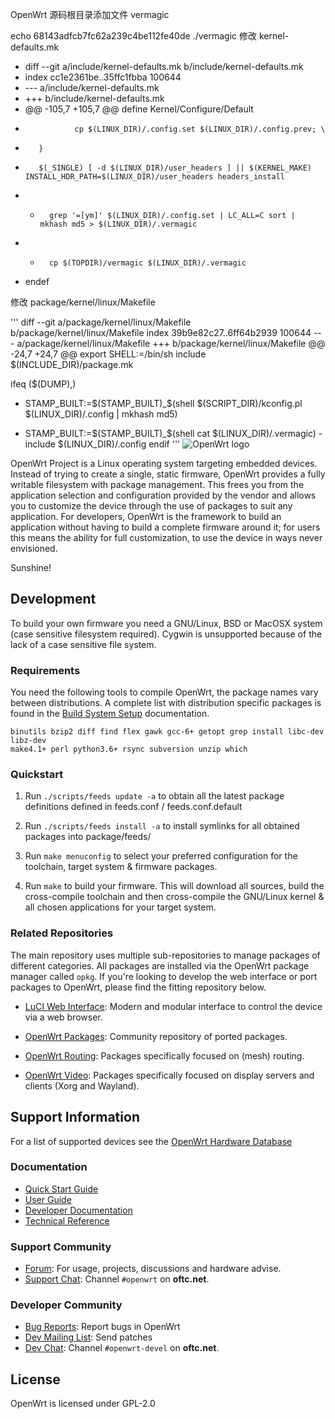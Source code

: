 OpenWrt 源码根目录添加文件 vermagic

echo 68143adfcb7fc62a239c4be112fe40de ./vermagic
修改 kernel-defaults.mk

- diff --git a/include/kernel-defaults.mk b/include/kernel-defaults.mk
- index cc1e2361be..35ffc1fbba 100644
- --- a/include/kernel-defaults.mk
- +++ b/include/kernel-defaults.mk
- @@ -105,7 +105,7 @@ define Kernel/Configure/Default
-                cp $(LINUX_DIR)/.config.set $(LINUX_DIR)/.config.prev; \
-        }
-        $(_SINGLE) [ -d $(LINUX_DIR)/user_headers ] || $(KERNEL_MAKE) INSTALL_HDR_PATH=$(LINUX_DIR)/user_headers headers_install
- -       grep '=[ym]' $(LINUX_DIR)/.config.set | LC_ALL=C sort | mkhash md5 > $(LINUX_DIR)/.vermagic
- +       cp $(TOPDIR)/vermagic $(LINUX_DIR)/.vermagic
- endef

修改 package/kernel/linux/Makefile

'''
diff --git a/package/kernel/linux/Makefile b/package/kernel/linux/Makefile
index 39b9e82c27..6ff64b2939 100644
--- a/package/kernel/linux/Makefile
+++ b/package/kernel/linux/Makefile
@@ -24,7 +24,7 @@ export SHELL:=/bin/sh
 include $(INCLUDE_DIR)/package.mk
 
 ifeq ($(DUMP),)
-  STAMP_BUILT:=$(STAMP_BUILT)_$(shell $(SCRIPT_DIR)/kconfig.pl $(LINUX_DIR)/.config | mkhash md5)
+  STAMP_BUILT:=$(STAMP_BUILT)_$(shell cat $(LINUX_DIR)/.vermagic)
   -include $(LINUX_DIR)/.config
 endif
''' 
![OpenWrt logo](include/logo.png)

OpenWrt Project is a Linux operating system targeting embedded devices. Instead
of trying to create a single, static firmware, OpenWrt provides a fully
writable filesystem with package management. This frees you from the
application selection and configuration provided by the vendor and allows you
to customize the device through the use of packages to suit any application.
For developers, OpenWrt is the framework to build an application without having
to build a complete firmware around it; for users this means the ability for
full customization, to use the device in ways never envisioned.

Sunshine!

## Development

To build your own firmware you need a GNU/Linux, BSD or MacOSX system (case
sensitive filesystem required). Cygwin is unsupported because of the lack of a
case sensitive file system.

### Requirements

You need the following tools to compile OpenWrt, the package names vary between
distributions. A complete list with distribution specific packages is found in
the [Build System Setup](https://openwrt.org/docs/guide-developer/build-system/install-buildsystem)
documentation.

```
binutils bzip2 diff find flex gawk gcc-6+ getopt grep install libc-dev libz-dev
make4.1+ perl python3.6+ rsync subversion unzip which
```

### Quickstart

1. Run `./scripts/feeds update -a` to obtain all the latest package definitions
   defined in feeds.conf / feeds.conf.default

2. Run `./scripts/feeds install -a` to install symlinks for all obtained
   packages into package/feeds/

3. Run `make menuconfig` to select your preferred configuration for the
   toolchain, target system & firmware packages.

4. Run `make` to build your firmware. This will download all sources, build the
   cross-compile toolchain and then cross-compile the GNU/Linux kernel & all chosen
   applications for your target system.

### Related Repositories

The main repository uses multiple sub-repositories to manage packages of
different categories. All packages are installed via the OpenWrt package
manager called `opkg`. If you're looking to develop the web interface or port
packages to OpenWrt, please find the fitting repository below.

* [LuCI Web Interface](https://github.com/openwrt/luci): Modern and modular
  interface to control the device via a web browser.

* [OpenWrt Packages](https://github.com/openwrt/packages): Community repository
  of ported packages.

* [OpenWrt Routing](https://github.com/openwrt/routing): Packages specifically
  focused on (mesh) routing.

* [OpenWrt Video](https://github.com/openwrt/video): Packages specifically
  focused on display servers and clients (Xorg and Wayland).

## Support Information

For a list of supported devices see the [OpenWrt Hardware Database](https://openwrt.org/supported_devices)

### Documentation

* [Quick Start Guide](https://openwrt.org/docs/guide-quick-start/start)
* [User Guide](https://openwrt.org/docs/guide-user/start)
* [Developer Documentation](https://openwrt.org/docs/guide-developer/start)
* [Technical Reference](https://openwrt.org/docs/techref/start)

### Support Community

* [Forum](https://forum.openwrt.org): For usage, projects, discussions and hardware advise.
* [Support Chat](https://webchat.oftc.net/#openwrt): Channel `#openwrt` on **oftc.net**.

### Developer Community

* [Bug Reports](https://bugs.openwrt.org): Report bugs in OpenWrt
* [Dev Mailing List](https://lists.openwrt.org/mailman/listinfo/openwrt-devel): Send patches
* [Dev Chat](https://webchat.oftc.net/#openwrt-devel): Channel `#openwrt-devel` on **oftc.net**.

## License

OpenWrt is licensed under GPL-2.0
